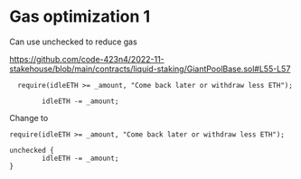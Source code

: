 # Gas optimization 1

Can use unchecked to reduce gas 

https://github.com/code-423n4/2022-11-stakehouse/blob/main/contracts/liquid-staking/GiantPoolBase.sol#L55-L57

```
  require(idleETH >= _amount, "Come back later or withdraw less ETH");

        idleETH -= _amount;
```
Change to 
```
require(idleETH >= _amount, "Come back later or withdraw less ETH");

unchecked { 
        idleETH -= _amount;
} 
```